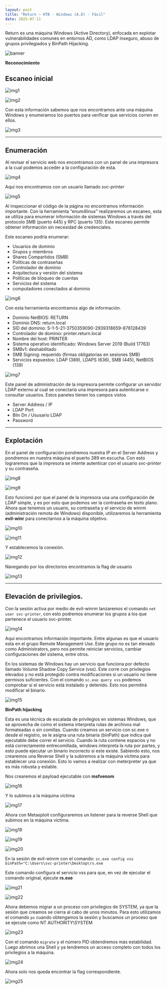 ```yaml
---
layout: post
title: "Return – HTB - Windows (A.D) - Fácil"
date: 2025-07-11
---
```

Return es una máquina Windows (Active Directory), enfocada en explotar vulnerabilidades comunes en entornos AD, como LDAP inseguro, abuso de grupos privilegiados y BinPath Hijacking.

![banner](/secnotes/assets/img/return/return.png)

**Reconocimiento**

Escaneo inicial
---
![img1](/secnotes/assets/img/return/1.jpg)

![img2](/secnotes/assets/img/return/2.png)

Con esta información sabemos que nos encontramos ante una
máquina Windows y enumeramos los puertos para verificar que
servicios corren en ellos.

![img3](/secnotes/assets/img/return/3.png)

---
**Enumeración**
---

Al revisar el servicio web nos encontramos con un panel de
una impresora a la cual podemos acceder a la configuración
de esta. 

![img4](/secnotes/assets/img/return/4.png)

Aquí nos encontramos con un usuario llamado _svc-printer_

![img5](/secnotes/assets/img/return/5.png)

Al inspeccionar el código de la página no encontramos información importante. 
Con la herramienta “enum4linux” realizaremos un escaneo, esta se utiliza para enumerar información de sistemas Windows a través del protocolo SMB (puerto 445) y RPC (puerto 135).  Este escaneo permite obtener información sin necesidad de credenciales.

Este escaneo podría enumerar:
-	Usuarios de dominio
-	Grupos y miembros
-	Shares Compartidos (SMB)
-	Políticas de contraseñas
-	Controlador de dominio
-	Arquitectura y versión del sistema
-	Políticas de bloqueo de cuentas
-	Servicios del sistema
-	computadores conectados al dominio

![img6](/secnotes/assets/img/return/6.png)

Con esta herramienta encontramos algo de información.

-	Dominio NetBIOS: RETURN
-	Dominio DNS: return.local
-	SID del dominio: S-1-5-21-3750359090-2939318659-876128439
-	Controlador de dominio: printer.return.local
-	Nombre del host: PRINTER
-	Sistema operativo identificado: Windows Server 2019 (Build 17763)
-	SMBv1: deshabilitado
-	SMB Signing: requerido (firmas obligatorias en sesiones SMB)
-	Servicios expuestos: LDAP (389), LDAPS (636), SMB (445), NetBIOS (139)

![img7](/secnotes/assets/img/return/7.png)

Este panel de administración de la impresora permite configurar un servidor LDAP externo al cual se conectaría una impresora para autenticarse o consultar usuarios. Estos paneles tienen los campos vistos
-	Server Address / IP
-	LDAP Port
-	Blin Dn / Ususario LDAP
-	Password

---
Explotación
---

En el panel de configuración pondremos nuestra IP en el Server Address y pondremos en nuestra máquina el puerto 389 en escucha. Con esto lograremos que la impresora se intente autenticar con el usuario _svc-printer_ y su contraseña.

![img8](/secnotes/assets/img/return/8.png)

![img9](/secnotes/assets/img/return/9.png)

Esto funcionó por que el panel de la impresora usa una configuración de LDAP simple, y es por esto que podemos ver la contraseña en texto plano.
Ahora que tenemos un usuario, su contraseña y el servicio de winrm (administración remota de Windows) disponible, utilizaremos la herramienta **evil-winr** para conectarnos a la máquina objetivo.

![img10](/secnotes/assets/img/return/10.png)

![img11](/secnotes/assets/img/return/11.png)

Y establecemos la conexión.

![img12](/secnotes/assets/img/return/12.png)

Navegando por los directorios encontramos la flag de usuario

![img13](/secnotes/assets/img/return/13.png)

---
Elevación de privilegios.
---

Con la sesión activa por medio de evil-winrm lanzaremos el comando `net user svc-printer`, con esto podremos enumerar los grupos a los que pertenece el usuario svc-printer.

![img14](/secnotes/assets/img/return/14.png)

Aquí encontramos información importante. Entre algunas es que el usuario esta en el grupo Remote Management Use. Este grupo no es tan elevado como Administrators, pero nos permite reiniciar servicios, cambiar configuraciones del sistema, entre otros.

En los sistemas de Windows hay un servicio que funciona por defecto llamado Volume Shadow Copy Service (vss). Este corre con privilegios elevados y no está protegido contra modificaciones si un usuario no tiene permisos suficientes.
Con el comando `sc.exe query vss` podemos comprobar si el servicio está instalado y detenido. Esto nos permitirá modificar el binario. 

![img15](/secnotes/assets/img/return/15.png)

**BinPath hijacking**

Esta es una técnica de escalada de privilegios en sistemas Windows, que se aprovecha de como el sistema interpreta rutas de archivos mal formateadas o sin comillas. 
Cuando creamos un servicio con sc.exe o desde el registro, se le asigna una ruta binaria (binPath) que indica qué ejecutable debe correr el servicio.
Cuando la ruta contiene espacios y no está correctamente entrecomillada, windows interpreta la ruta por partes, y esto puede ejecutar un binario incorrecto si este existe.
Sabiendo esto, nos crearemos una Reverse Shell y la subiremos a la máquina víctima para establecer una conexión. Esto lo vamos a realizar con meterpreter ya que es más robusta y estable.

Nos crearemos el payload ejecutable con **msfvenom**

![img16](/secnotes/assets/img/return/16.png)

Y lo subimos a la máquina víctima

![img17](/secnotes/assets/img/return/17.png)

Ahora con Metasploit configuraremos un listener para la reverse Shell que subimos en la máquina víctima.

![img18](/secnotes/assets/img/return/18.png)

![img19](/secnotes/assets/img/return/19.png)

![img20](/secnotes/assets/img/return/20.png)

En la sesión de evil-winrm con el comando:
`sc.exe config vss binPath="C:\Users\svc-printer\Desktop\rs.exe`

Este comando configura el servicio vss para que, en vez de ejecutar el comando original, ejecute **rs.exe**

![img21](/secnotes/assets/img/return/21.png)

![img22](/secnotes/assets/img/return/22.png)

Ahora debemos migrar a un proceso con privilegios de SYSTEM, ya que la sesión que creamos se cierra al cabo de unos minutos. Para esto utilizamos el comando `ps` cuando obtengamos la sesión y buscamos un proceso que se ejecute como NT AUTHORITY\SYSTEM  

![img23](/secnotes/secnotes/assets/img/return/23.png)

Con el comando `migrate` y el número PID obtendremos más estabilidad.
Luego abrimos una Shell y ya tendremos un acceso completo con todos los privilegios a la máquina.

![img24](/secnotes/assets/img/return/24.png)

Ahora solo nos queda encontrar la flag correspondiente.

![img25](/secnotes/assets/img/return/25.png)

